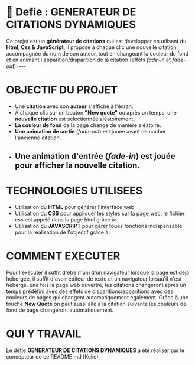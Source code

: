 
# 🎯 Defie : GENERATEUR DE CITATIONS DYNAMIQUES

Ce projet est un **générateur de citations** qui est developper en utlisant du **Html, Css & JavaScript**, il propose à chaque clic une nouvelle citation accompagnée du nom de son auteur, tout en changeant la couleur du fond et en animant l'apparition/disparition de la citation (effets *fade-in* et *fade-out*).
    ---

# OBJECTIF DU PROJET

  - Une **citation** avec son **auteur** s'affiche à l'écran.
  - À chaque clic sur un bouton **"New quote"** ou après un temps, une **nouvelle citation** est sélectionnée aléatoirement.
  - **La couleur de fond** de la page change de manière aléatoire.
  - **Une animation de sortie** (*fade-out*) est jouée avant de cacher l'ancienne citation.
  - **Une animation d'entrée** (*fade-in*) est jouée pour afficher la nouvelle citation.
    ---

 # TECHNOLOGIES UTILISEES

  - Utilisation du **HTML** pour générer l'interface web
  - Utilisation du **CSS** pour appliquer les styles sur la page web, le fichier css est appelé dans la page html grâce à:  <link rel="stylesheet" href="style.css">
  - Utilisation du **JAVASCRIPT** pour gérer toues  fonctions indispensable pour la réalisation de l'objectif grâce à:  <script src="script.js"></script>.

# COMMENT EXECUTER

  Pour l'exécuter il suffit d'être muni d'un navigateur lorsque la page est déjà hébergée, il suffit d'avoir éditeur de texte et un navigateur lorsau'il n'est hébergé. une fois la page web ouvertre, les citations changeront après un temps prédéfini avec des effets de disparitions/apparitions avec des couleurs de pages qui changent automatiquement également. Grâce à une touche **New Quote** on peut aussi allé à la citation suivante les couleurs de fond de page changeront automatiquement. 

# QUI Y TRAVAIL

Le défie **GENERATEUR DE CITATIONS DYNAMIQUES** a été réaliser par le concepteur de ce README.md (Kelie).